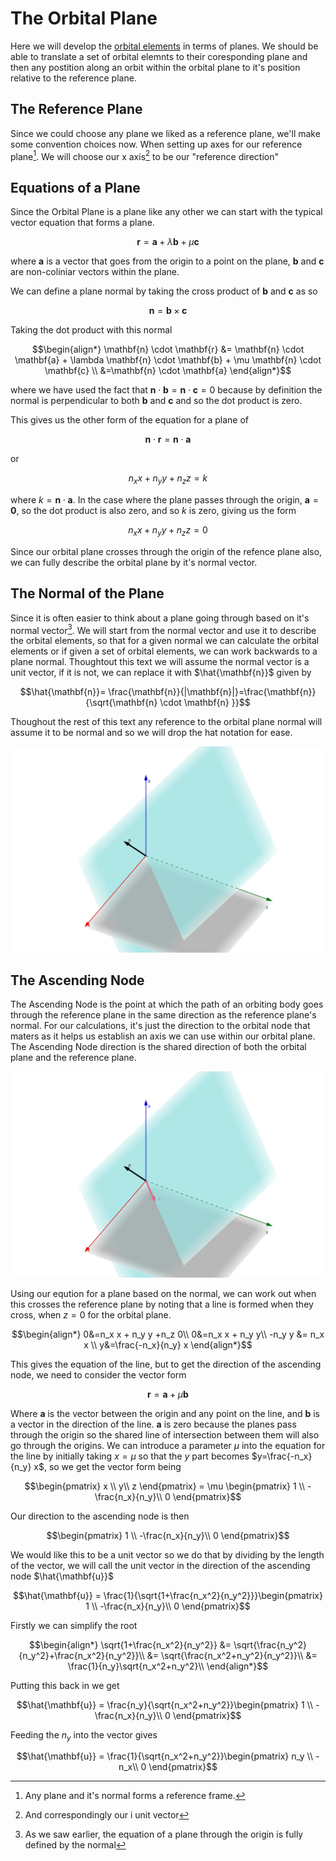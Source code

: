 # The Orbital Plane

Here we will develop the [orbital elements](https://en.wikipedia.org/wiki/Orbital_elements) in terms of planes. We should be able to translate a set of orbital elemnts to their coresponding plane and then any postition along an orbit within the orbital plane to it's position relative to the reference plane.

## The Reference Plane

Since we could choose any plane we liked as a reference plane, we'll make some convention choices now. When setting up axes for our reference plane[^1]. We will choose our x axis[^2] to be our "reference direction"


[^1]:Any plane and it's normal forms a reference frame.
[^2]:And correspondingly our i unit vector

## Equations of a Plane

Since the Orbital Plane is a plane like any other we can start with the typical vector equation that forms a plane.

``` math
\mathbf{r} = \mathbf{a} + \lambda \mathbf{b} + \mu \mathbf{c}
```
where $\mathbf{a}$ is a vector that goes from the origin to a point on the plane, $\mathbf{b}$ and $\mathbf{c}$ are non-coliniar vectors within the plane.

We can define a plane normal by taking the cross product of $\mathbf{b}$ and $\mathbf{c}$ as so
``` math
\mathbf{n} = \mathbf{b} \times \mathbf{c}
```
Taking the dot product with this normal

``` math
\begin{align*}
\mathbf{n} \cdot \mathbf{r} &= \mathbf{n} \cdot  \mathbf{a} + \lambda \mathbf{n} \cdot  \mathbf{b} + \mu \mathbf{n} \cdot \mathbf{c} \\
&=\mathbf{n} \cdot  \mathbf{a}
\end{align*}
```
where we have used the fact that $\mathbf{n} \cdot  \mathbf{b} = \mathbf{n} \cdot \mathbf{c} = 0$ because by definition the normal is perpendicular to both $\mathbf{b}$ and $\mathbf{c}$ and so the dot product is zero.

This gives us the other form of the equation for a plane of
``` math
\mathbf{n} \cdot \mathbf{r}=\mathbf{n} \cdot  \mathbf{a}
```
or
``` math
n_x x + n_y y +n_z z=k
```
where $k = \mathbf{n} \cdot  \mathbf{a}$.
In the case where the plane passes through the origin, $\mathbf{a}=\mathbf{0}$, so the dot product is also zero, and so $k$ is zero, giving us the form
``` math
n_x x + n_y y +n_z z=0
```

Since our orbital plane crosses through the origin of the refence plane also, we can fully describe the orbital plane by it's normal vector.

## The Normal of the Plane

Since it is often easier to think about a plane going through based on it's normal vector[^3]. We will start from the normal vector and use it to describe the orbital elements, so that for a given normal we can calculate the orbital elements or if given a set of orbital elements, we can work backwards to a plane normal. Thoughtout this text we will assume the normal vector is a unit vector, if it is not, we can replace it with $\hat{\mathbf{n}}$ given by

``` math
\hat{\mathbf{n}}= \frac{\mathbf{n}}{|\mathbf{n}|}=\frac{\mathbf{n}}{\sqrt{\mathbf{n} \cdot \mathbf{n} }}
```

Thoughout the rest of this text any reference to the orbital plane normal will assume it to be normal and so we will drop the hat notation for ease.

![Orbital plane and normal shown against the reference plane](./img/plane1.png)

[^3]: As we saw earlier, the equation of a plane through the origin is fully defined by the normal

## The Ascending Node

The Ascending Node is the point at which the path of an orbiting body goes through the reference plane in the same direction as the reference plane's normal. For our calculations, it's just the direction to the orbital node that maters as it helps us establish an axis we can use within our orbital plane. The Ascending Node direction is the shared direction of both the orbital plane and the reference plane.

![Orbital plane and normal shown against the reference plane showing the direction to the ascending node](./img/plain2.png)

Using our eqution for a plane based on the normal, we can work out when this crosses the reference plane by noting that a line is formed when they cross, when $z=0$ for the orbital plane.
``` math
\begin{align*}
0&=n_x x + n_y y +n_z 0\\
0&=n_x x + n_y y\\
-n_y y &= n_x x \\
y&=\frac{-n_x}{n_y} x
\end{align*}
```
This gives the equation of the line, but to get the direction of the ascending node, we need to consider the vector form
``` math
\mathbf{r} = \mathbf{a} + \mu \mathbf{b}
```
Where $\mathbf{a}$ is the vector between the origin and any point on the line, and $\mathbf{b}$ is a vector in the direction of the line. $\mathbf{a}$ is zero because the planes pass through the origin so the shared line of intersection between them will also go through the origins. We can introduce a parameter $\mu$ into the equation for the line by initially taking $x=\mu$ so that the $y$ part becomes $y=\frac{-n_x}{n_y} x$, so we get the vector form being

``` math
\begin{pmatrix}
x \\
y\\
z
\end{pmatrix} = \mu \begin{pmatrix}
1 \\
-\frac{n_x}{n_y}\\
0
\end{pmatrix}
```
Our direction to the ascending node is then 
``` math
\begin{pmatrix}
1 \\
-\frac{n_x}{n_y}\\
0
\end{pmatrix}
```
We would like this to be a unit vector so we do that by dividing by the length of the vector, we will call the unit vector in the direction of the ascending node $\hat{\mathbf{u}}$

``` math
\hat{\mathbf{u}} = \frac{1}{\sqrt{1+\frac{n_x^2}{n_y^2}}}\begin{pmatrix}
1 \\
-\frac{n_x}{n_y}\\
0
\end{pmatrix}
```
Firstly we can simplify the root

``` math
\begin{align*}
\sqrt{1+\frac{n_x^2}{n_y^2}} &= \sqrt{\frac{n_y^2}{n_y^2}+\frac{n_x^2}{n_y^2}}\\
 &= \sqrt{\frac{n_x^2+n_y^2}{n_y^2}}\\
 &= \frac{1}{n_y}\sqrt{n_x^2+n_y^2}\\
\end{align*}
```
Putting this back in we get
``` math
\hat{\mathbf{u}} = \frac{n_y}{\sqrt{n_x^2+n_y^2}}\begin{pmatrix}
1 \\
-\frac{n_x}{n_y}\\
0
\end{pmatrix}
```
Feeding the $n_y$ into the vector gives
``` math
\hat{\mathbf{u}} = \frac{1}{\sqrt{n_x^2+n_y^2}}\begin{pmatrix}
n_y \\
-n_x\\
0
\end{pmatrix}
```
